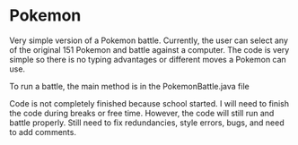 # Pokemon
Very simple version of a Pokemon battle. Currently, the user can select any of the original 151 Pokemon and battle against a computer. 
The code is very simple so there is no typing advantages or different moves a Pokemon can use. 

To run a battle, the main method is in the PokemonBattle.java file 

Code is not completely finished because school started. I will need to finish the code during breaks or free time. 
However, the code will still run and battle properly. 
Still need to fix redundancies, style errors, bugs, and need to add comments. 
